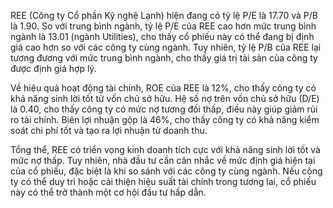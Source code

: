 REE (Công ty Cổ phần Kỹ nghệ Lạnh) hiện đang có tỷ lệ P/E là 17.70 và P/B là 1.90. So với trung bình ngành, tỷ lệ P/E của REE cao hơn mức trung bình ngành là 13.01 (ngành Utilities), cho thấy cổ phiếu này có thể đang bị định giá cao hơn so với các công ty cùng ngành. Tuy nhiên, tỷ lệ P/B của REE lại tương đương với mức trung bình ngành, cho thấy giá trị tài sản của công ty được định giá hợp lý.

Về hiệu quả hoạt động tài chính, ROE của REE là 12%, cho thấy công ty có khả năng sinh lời tốt từ vốn chủ sở hữu. Hệ số nợ trên vốn chủ sở hữu (D/E) là 0.40, cho thấy công ty có mức nợ tương đối thấp, điều này giúp giảm rủi ro tài chính. Biên lợi nhuận gộp là 46%, cho thấy công ty có khả năng kiểm soát chi phí tốt và tạo ra lợi nhuận từ doanh thu.

Tổng thể, REE có triển vọng kinh doanh tích cực với khả năng sinh lời tốt và mức nợ thấp. Tuy nhiên, nhà đầu tư cần cân nhắc về mức định giá hiện tại của cổ phiếu, đặc biệt là khi so sánh với các công ty cùng ngành. Nếu công ty có thể duy trì hoặc cải thiện hiệu suất tài chính trong tương lai, cổ phiếu này có thể trở thành một cơ hội đầu tư hấp dẫn.